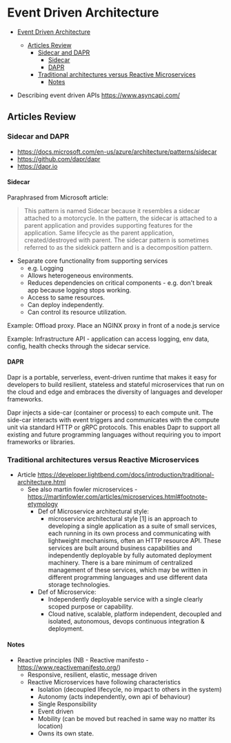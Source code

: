 # Event Driven Architecture

- [Event Driven Architecture](#event-driven-architecture)
  - [Articles Review](#articles-review)
    - [Sidecar and DAPR](#sidecar-and-dapr)
      - [Sidecar](#sidecar)
      - [DAPR](#dapr)
    - [Traditional architectures versus Reactive Microservices](#traditional-architectures-versus-reactive-microservices)
      - [Notes](#notes)

- Describing event driven APIs <https://www.asyncapi.com/>

## Articles Review

### Sidecar and DAPR

- <https://docs.microsoft.com/en-us/azure/architecture/patterns/sidecar>
- <https://github.com/dapr/dapr>
- <https://dapr.io>

#### Sidecar

Paraphrased from Microsoft article:

> This pattern is named Sidecar because it resembles a sidecar attached to a motorcycle.
> In the pattern, the sidecar is attached to a parent application and provides supporting features for the application.
> Same lifecycle as the parent application, created/destroyed with parent.
> The sidecar pattern is sometimes referred to as the sidekick pattern and is a decomposition pattern.

- Separate core functionality from supporting services 
  - e.g. Logging
  - Allows heterogeneous environments.
  - Reduces dependencies on critical components - e.g. don't break app because logging stops working.
  - Access to same resources.
  - Can deploy independently.
  - Can control its resource utilization.

Example: Offload proxy. Place an NGINX proxy in front of a node.js service

Example: Infrastructure API - application can access logging, env data, config, health checks through the sidecar service.

#### DAPR

Dapr is a portable, serverless, event-driven runtime that makes it easy for developers to build resilient, stateless and stateful microservices that run on the cloud and edge and embraces the diversity of languages and developer frameworks.

Dapr injects a side-car (container or process) to each compute unit. The side-car interacts with event triggers and communicates with the compute unit via standard HTTP or gRPC protocols. This enables Dapr to support all existing and future programming languages without requiring you to import frameworks or libraries.

### Traditional architectures versus Reactive Microservices

- Article <https://developer.lightbend.com/docs/introduction/traditional-architecture.html>
  - See also martin fowler microservices - <https://martinfowler.com/articles/microservices.html#footnote-etymology>
    - Def of Microservice architectural style:  
      - microservice architectural style [1] is an approach to developing a single application as a suite of small services, each running in its own process and communicating with lightweight mechanisms, often an HTTP resource API. These services are built around business capabilities and independently deployable by fully automated deployment machinery. There is a bare minimum of centralized management of these services, which may be written in different programming languages and use different data storage technologies.
    - Def of Microservice: 
      - Independently deployable service with a single clearly scoped purpose or capability.
      - Cloud native, scalable, platform independent, decoupled and isolated, autonomous, devops continuous integration & deployment.

#### Notes

- Reactive principles (NB - Reactive manifesto - <https://www.reactivemanifesto.org/>)
  - Responsive, resilient, elastic, message driven
  - Reactive Microservices have following characteristics
    - Isolation (decoupled lifecycle, no impact to others in the system)
    - Autonomy (acts independently, own api of behaviour)
    - Single Responsibility
    - Event driven
    - Mobility (can be moved but reached in same way no matter its location)
    - Owns its own state.
